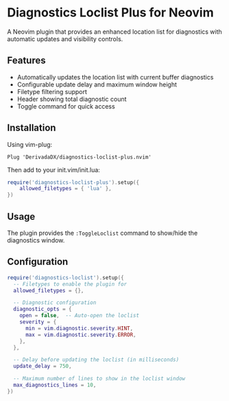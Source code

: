 # Diagnostics Loclist Plus for Neovim

A Neovim plugin that provides an enhanced location list for diagnostics with automatic updates and visibility controls.

## Features

- Automatically updates the location list with current buffer diagnostics
- Configurable update delay and maximum window height
- Filetype filtering support
- Header showing total diagnostic count
- Toggle command for quick access

## Installation

Using vim-plug:

```vim
Plug 'DerivadaDX/diagnostics-loclist-plus.nvim'
```

Then add to your init.vim/init.lua:

```lua
require('diagnostics-loclist-plus').setup({
    allowed_filetypes = { 'lua' },
})
```

## Usage

The plugin provides the `:ToggleLoclist` command to show/hide the diagnostics window.

## Configuration

```lua
require('diagnostics-loclist').setup({
  -- Filetypes to enable the plugin for
  allowed_filetypes = {},

  -- Diagnostic configuration
  diagnostic_opts = {
    open = false,  -- Auto-open the loclist
    severity = {
      min = vim.diagnostic.severity.HINT,
      max = vim.diagnostic.severity.ERROR,
    },
  },

  -- Delay before updating the loclist (in milliseconds)
  update_delay = 750,

  -- Maximum number of lines to show in the loclist window
  max_diagnostics_lines = 10,
})
```

